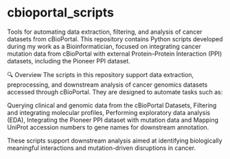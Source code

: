 # cbioportal_scripts
Tools for automating data extraction, filtering, and analysis of cancer datasets from cBioPortal.
This repository contains Python scripts developed during my work as a Bioinformatician, focused on integrating cancer mutation data from cBioPortal with external Protein–Protein Interaction (PPI) datasets, including the Pioneer PPI dataset.

🔍 Overview
The scripts in this repository support data extraction, preprocessing, and downstream analysis of cancer genomics datasets accessed through cBioPortal. They are designed to automate tasks such as:

Querying clinical and genomic data from the cBioPortal Datasets,
Filtering and integrating molecular profiles,
Performing exploratory data analysis (EDA),
Integrating the Pioneer PPI dataset with mutation data and
Mapping UniProt accession numbers to gene names for downstream annotation.

These scripts support downstream analysis aimed at identifying biologically meaningful interactions and mutation-driven disruptions in cancer.

